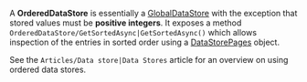 A **OrderedDataStore** is essentially a [GlobalDataStore](https://developer.roblox.com/en-us/api-reference/class/GlobalDataStore) with the exception that stored values must be **positive integers**. It exposes a method `OrderedDataStore/GetSortedAsync|GetSortedAsync()` which allows inspection of the entries in sorted order using a [DataStorePages](https://developer.roblox.com/en-us/api-reference/class/DataStorePages) object.

See the `Articles/Data store|Data Stores` article for an overview on using ordered data stores.